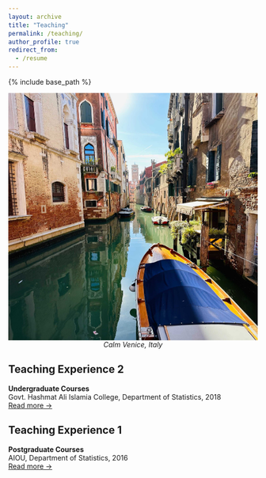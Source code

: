 ```yaml
---
layout: archive
title: "Teaching"
permalink: /teaching/
author_profile: true
redirect_from:
  - /resume
---
```

{% include base_path %}
<!-- Memory picture -->
<div style="display:inline-block; text-align:center; line-height:1;">
  <img src="/images/venice1.jpg" alt="My memory at Venice" style="height:500px; width:1100px;">
   <em>Calm Venice, Italy</em>
</div>


## Teaching Experience 2
**Undergraduate Courses**  
Govt. Hashmat Ali Islamia College, Department of Statistics, 2018  
[Read more →](/teaching/2018-spring-teaching-1)

## Teaching Experience 1
**Postgraduate Courses**  
AIOU, Department of Statistics, 2016  
[Read more →](/teaching/2016-spring-teaching-1)

